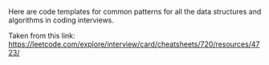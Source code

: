 Here are code templates for common patterns for all the data structures and algorithms in coding interviews.

Taken from this link: https://leetcode.com/explore/interview/card/cheatsheets/720/resources/4723/